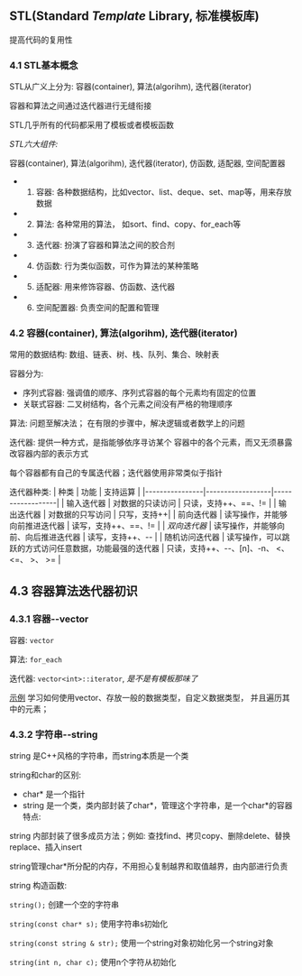 ## STL(Standard *Template* Library, 标准模板库)

提高代码的复用性

### 4.1 STL基本概念

STL从广义上分为: 容器(container), 算法(algorihm), 迭代器(iterator)

容器和算法之间通过迭代器进行无缝衔接

STL几乎所有的代码都采用了模板或者模板函数


*STL六大组件:*

容器(container), 算法(algorihm), 迭代器(iterator), 仿函数, 适配器, 空间配置器

* 1. 容器: 各种数据结构，比如vector、list、deque、set、map等，用来存放数据
* 2. 算法: 各种常用的算法， 如sort、find、copy、for_each等
* 3. 迭代器: 扮演了容器和算法之间的胶合剂
* 4. 仿函数: 行为类似函数，可作为算法的某种策略
* 5. 适配器: 用来修饰容器、仿函数、迭代器
* 6. 空间配置器: 负责空间的配置和管理

### 4.2 容器(container), 算法(algorihm), 迭代器(iterator)

常用的数据结构: 数组、链表、树、栈、队列、集合、映射表

容器分为: 
* 序列式容器: 强调值的顺序、序列式容器的每个元素均有固定的位置
* 关联式容器: 二叉树结构，各个元素之间没有严格的物理顺序

算法: 问题至解决法； 在有限的步骤中，解决逻辑或者数学上的问题

迭代器: 提供一种方式，是指能够依序寻访某个 容器中的各个元素，而又无须暴露改容器内部的表示方式

每个容器都有自己的专属迭代器；迭代器使用非常类似于指针

迭代器种类:
|       种类      |       功能       |      支持运算      |
|----------------|------------------|------------------|
|    输入迭代器    |  对数据的只读访问  |  只读，支持++、==、!= |
|    输出迭代器    |  对数据的只写访问  |  只写，支持++|
|    前向迭代器    |  读写操作，并能够向前推进迭代器  |  读写，支持++、==、!= |
|    *双向迭代器*    |  读写操作，并能够向前、向后推进迭代器  |  读写，支持++、-- |
|  随机访问迭代器   |  读写操作，可以跳跃的方式访问任意数据，功能最强的迭代器  |  只读，支持++、--、[n]、-n、 <、 <=、 >、 >= |   

## 4.3 容器算法迭代器初识

### 4.3.1 容器--vector

容器: `vector`

算法: `for_each`

迭代器: `vector<int>::iterator`, _是不是有模板那味了_

[示例](../part4/vector/example.cpp)  学习如何使用vector、存放一般的数据类型，自定义数据类型， 并且遍历其中的元素；


### 4.3.2 字符串--string

string 是C++风格的字符串，而string本质是一个类

string和char的区别:
* char* 是一个指针
* string 是一个类，类内部封装了char*，管理这个字符串，是一个char*的容器
特点:

string 内部封装了很多成员方法；例如: 查找find、拷贝copy、删除delete、替换replace、插入insert

string管理char*所分配的内存，不用担心复制越界和取值越界，由内部进行负责


string 构造函数:

`string();`  创建一个空的字符串

`string(const char* s);`  使用字符串s初始化

`string(const string & str);`  使用一个string对象初始化另一个string对象

`string(int n, char c);`  使用n个字符从初始化



